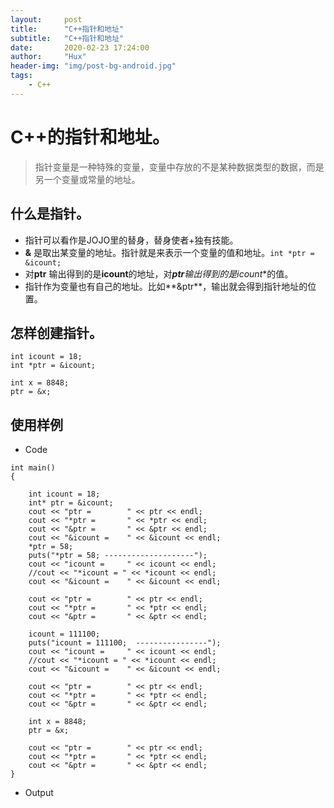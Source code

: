```yaml
---
layout:     post
title:      "C++指针和地址"
subtitle:   "C++指针和地址"
date:       2020-02-23 17:24:00
author:     "Hux"
header-img: "img/post-bg-android.jpg"
tags:
    - C++
---
```


# C++的指针和地址。
> 指针变量是一种特殊的变量，变量中存放的不是某种数据类型的数据，而是另一个变量或常量的地址。

## 什么是指针。

- 指针可以看作是JOJO里的替身，替身使者+独有技能。
- **&** 是取出某变量的地址。指针就是来表示一个变量的值和地址。```int *ptr = &icount;```
- 对**ptr** 输出得到的是**icount**的地址，对***ptr**输出得到的是**icount**的值。
- 指针作为变量也有自己的地址。比如**&ptr**，输出就会得到指针地址的位置。

## 怎样创建指针。
```
int icount = 18;
int *ptr = &icount;

int x = 8848;
ptr = &x;
```

## 使用样例
- Code
```
int main()
{

	int icount = 18;
	int* ptr = &icount;
	cout << "ptr =        " << ptr << endl;
	cout << "*ptr =       " << *ptr << endl;
	cout << "&ptr =       " << &ptr << endl;
	cout << "&icount =    " << &icount << endl;
	*ptr = 58;
	puts("*ptr = 58; --------------------");
	cout << "icount =     " << icount << endl;
	//cout << "*icount = " << *icount << endl;
	cout << "&icount =    " << &icount << endl;

	cout << "ptr =        " << ptr << endl;
	cout << "*ptr =       " << *ptr << endl;
	cout << "&ptr =       " << &ptr << endl;

	icount = 111100;
	puts("icount = 111100;  ----------------");
	cout << "icount =     " << icount << endl;
	//cout << "*icount = " << *icount << endl;
	cout << "&icount =    " << &icount << endl;

	cout << "ptr =        " << ptr << endl;
	cout << "*ptr =       " << *ptr << endl;
	cout << "&ptr =       " << &ptr << endl;

	int x = 8848;
	ptr = &x;

	cout << "ptr =        " << ptr << endl;
	cout << "*ptr =       " << *ptr << endl;
	cout << "&ptr =       " << &ptr << endl;
}
```
- Output
![]()

